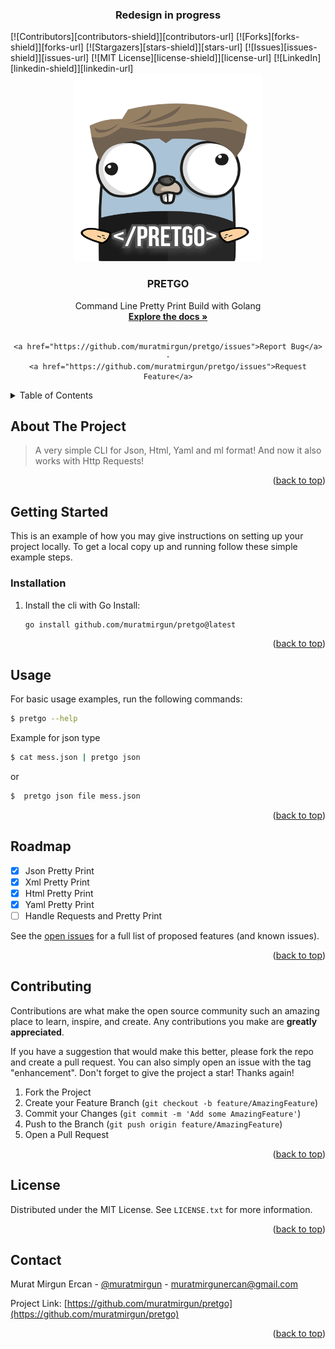 <h3 align="center">Redesign in progress</h3>
<!-- PROJECT SHIELDS -->
[![Contributors][contributors-shield]][contributors-url]
[![Forks][forks-shield]][forks-url]
[![Stargazers][stars-shield]][stars-url]
[![Issues][issues-shield]][issues-url]
[![MIT License][license-shield]][license-url]
[![LinkedIn][linkedin-shield]][linkedin-url]

<!-- PROJECT LOGO -->
<br />
<div align="center">
  <a href="https://github.com/muratmirgun/pretgo">
    <img src="static/logo.png" alt="Logo" width="300" height="300">
  </a>

<h3 align="center">PRETGO</h3>

  <p align="center">
    Command Line Pretty Print Build with Golang
    <br />
    <a href="https://github.com/muratmirgun/pretgo"><strong>Explore the docs »</strong></a>
    <br />
    <br />

    <a href="https://github.com/muratmirgun/pretgo/issues">Report Bug</a>
    ·
    <a href="https://github.com/muratmirgun/pretgo/issues">Request Feature</a>
  </p>
</div>



<!-- TABLE OF CONTENTS -->
<details>
  <summary>Table of Contents</summary>
  <ol>
    <li>
      <a href="#about-the-project">About The Project</a>
    </li>
    <li>
      <a href="#getting-started">Getting Started</a>
      <ul>
        <li><a href="#installation">Installation</a></li>
      </ul>
    </li>
    <li><a href="#usage">Usage</a></li>
    <li><a href="#roadmap">Roadmap</a></li>
    <li><a href="#contributing">Contributing</a></li>
    <li><a href="#license">License</a></li>
    <li><a href="#contact">Contact</a></li>
  </ol>
</details>



<!-- ABOUT THE PROJECT -->
## About The Project

> A very simple CLI for Json, Html, Yaml and ml format! And now it also works with Http Requests!

<p align="right">(<a href="#readme-top">back to top</a>)</p>


<!-- GETTING STARTED -->
## Getting Started

This is an example of how you may give instructions on setting up your project locally.
To get a local copy up and running follow these simple example steps.


### Installation

1. Install the cli with Go Install:
   ```sh
   go install github.com/muratmirgun/pretgo@latest
   ```

<p align="right">(<a href="#readme-top">back to top</a>)</p>



<!-- USAGE EXAMPLES -->
## Usage

For basic usage examples, run the following commands:

```sh
$ pretgo --help
```

Example for json type
```sh
$ cat mess.json | pretgo json
```
or

```sh
$  pretgo json file mess.json
```


<p align="right">(<a href="#readme-top">back to top</a>)</p>



<!-- ROADMAP -->
## Roadmap

- [x] Json Pretty Print
- [x] Xml Pretty Print
- [x] Html Pretty Print
- [x] Yaml Pretty Print
- [ ] Handle Requests and Pretty Print

See the [open issues](https://github.com/muratmirgun/pretgo/issues) for a full list of proposed features (and known issues).

<p align="right">(<a href="#readme-top">back to top</a>)</p>



<!-- CONTRIBUTING -->
## Contributing

Contributions are what make the open source community such an amazing place to learn, inspire, and create. Any contributions you make are **greatly appreciated**.

If you have a suggestion that would make this better, please fork the repo and create a pull request. You can also simply open an issue with the tag "enhancement".
Don't forget to give the project a star! Thanks again!

1. Fork the Project
2. Create your Feature Branch (`git checkout -b feature/AmazingFeature`)
3. Commit your Changes (`git commit -m 'Add some AmazingFeature'`)
4. Push to the Branch (`git push origin feature/AmazingFeature`)
5. Open a Pull Request

<p align="right">(<a href="#readme-top">back to top</a>)</p>



<!-- LICENSE -->
## License

Distributed under the MIT License. See `LICENSE.txt` for more information.

<p align="right">(<a href="#readme-top">back to top</a>)</p>



<!-- CONTACT -->
## Contact

Murat Mirgun Ercan - [@muratmirgun](https://twitter.com/muratmirgun) - muratmirgunercan@gmail.com

Project Link: [https://github.com/muratmirgun/pretgo](https://github.com/muratmirgun/pretgo)

<p align="right">(<a href="#readme-top">back to top</a>)</p>




<!-- MARKDOWN LINKS & IMAGES -->
<!-- https://www.markdownguide.org/basic-syntax/#reference-style-links -->
[contributors-shield]: https://img.shields.io/github/contributors/muratmirgun/pretgo.svg?style=for-the-badge
[contributors-url]: https://github.com/muratmirgun/pretgo/graphs/contributors
[forks-shield]: https://img.shields.io/github/forks/muratmirgun/pretgo.svg?style=for-the-badge
[forks-url]: https://github.com/muratmirgun/pretgo/network/members
[stars-shield]: https://img.shields.io/github/stars/muratmirgun/pretgo.svg?style=for-the-badge
[stars-url]: https://github.com/muratmirgun/pretgo/stargazers
[issues-shield]: https://img.shields.io/github/issues/muratmirgun/pretgo.svg?style=for-the-badge
[issues-url]: https://github.com/muratmirgun/pretgo/issues
[license-shield]: https://img.shields.io/github/license/muratmirgun/pretgo.svg?style=for-the-badge
[license-url]: https://github.com/muratmirgun/pretgo/blob/master/LICENSE.txt
[linkedin-shield]: https://img.shields.io/badge/-LinkedIn-black.svg?style=for-the-badge&logo=linkedin&colorB=555
[linkedin-url]: https://linkedin.com/in/murat-m-ercan
[product-screenshot]: images/screenshot.png

